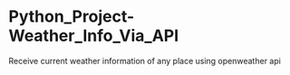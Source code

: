 # Python_Project-Weather_Info_Via_API
Receive current weather information of any place using openweather api
